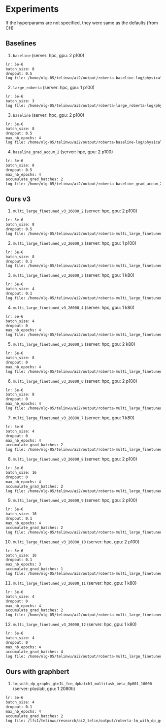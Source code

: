 # Experiments
If the hyperparams are not specified, they were same as the defaults (from CH)

## Baselines
1. `baseline` (server: hpc, gpu: 2 p100)  
```bash
lr: 5e-6
batch_size: 8
dropout: 0.5
log file: /home/nlg-05/telinwu/ai2/output/roberta-baseline-log/physicaliqa/version_0/metrics.csv
```

2. `large_roberta` (server: hpc, gpu: 1 p100)  
```bash
lr: 5e-6
batch_size: 3
log file: /home/nlg-05/telinwu/ai2/output/roberta-large_roberta-log/physicaliqa/version_0/metrics.csv
```

3. `baseline` (server: hpc, gpu: 2 p100)  
```bash
lr: 5e-6
batch_size: 8
dropout: 0.5
max_nb_epochs: 4
log file: /home/nlg-05/telinwu/ai2/output/roberta-baseline-log/physicaliqa/version_0/metrics.csv
```

4. `baseline_grad_accum_2` (server: hpc, gpu: 2 p100)  
```bash
lr: 5e-6
batch_size: 8
dropout: 0.5
max_nb_epochs: 4
accumulate_grad_batches: 2
log file: /home/nlg-05/telinwu/ai2/output/roberta-baseline_grad_accum_2-log/physicaliqa/version_0/metrics.csv
```


## Ours v3
1. `multi_large_finetuned_v3_26000_2` (server: hpc, gpu: 2 p100)
```bash
lr: 5e-6
batch_size: 8
dropout: 0.5
log file: /home/nlg-05/telinwu/ai2/output/roberta-multi_large_finetuned_v3_26000-log/physicaliqa/version_0/metrics.csv
```

2. `multi_large_finetuned_v3_26000_2` (server: hpc, gpu: 1 p100)
```bash
lr: 5e-6
batch_size: 8
dropout: 0.1
log file: /home/nlg-05/telinwu/ai2/output/roberta-multi_large_finetuned_v3_26000_2-log/physicaliqa/version_0/metrics.csv
```

3. `multi_large_finetuned_v3_26000_3` (server: hpc, gpu: 1 k80)
```bash
lr: 5e-6
batch_size: 4
dropout: 0.1
log file: /home/nlg-05/telinwu/ai2/output/roberta-multi_large_finetuned_v3_26000_3-log/physicaliqa/version_0/metrics.csv
```

4. `multi_large_finetuned_v3_26000_4` (server: hpc, gpu: 1 k80)
```bash
lr: 5e-6
batch_size: 4
dropout: 0
max_nb_epochs: 4
log file: /home/nlg-05/telinwu/ai2/output/roberta-multi_large_finetuned_v4_26000_4-log/physicaliqa/version_0/metrics.csv
```

5. `multi_large_finetuned_v3_26000_5` (server: hpc, gpu: 2 k80)
```bash
lr: 5e-6
batch_size: 8
dropout: 0
max_nb_epochs: 4
log file: /home/nlg-05/telinwu/ai2/output/roberta-multi_large_finetuned_v3_26000_5-log/physicaliqa/version_0/metrics.csv
```

6. `multi_large_finetuned_v3_26000_6` (server: hpc, gpu: 2 p100)
```bash
lr: 5e-6
batch_size: 8
dropout: 0
max_nb_epochs: 4
log file: /home/nlg-05/telinwu/ai2/output/roberta-multi_large_finetuned_v3_26000_6-log/physicaliqa/version_0/metrics.csv
```

7. `multi_large_finetuned_v3_26000_7` (server: hpc, gpu: 1 k80)
```bash
lr: 5e-6
batch_size: 4
dropout: 0
max_nb_epochs: 4
accumulate_grad_batches: 2
log file: /home/nlg-05/telinwu/ai2/output/roberta-multi_large_finetuned_v3_26000_7-log/physicaliqa/version_0/metrics.csv
```

8. `multi_large_finetuned_v3_26000_8` (server: hpc, gpu: 2 p100)
```bash
lr: 5e-6
batch_size: 16
dropout: 0
max_nb_epochs: 4
accumulate_grad_batches: 2
log file: /home/nlg-05/telinwu/ai2/output/roberta-multi_large_finetuned_v3_26000_8-log/physicaliqa/version_0/metrics.csv
```

9. `multi_large_finetuned_v3_26000_9` (server: hpc, gpu: 2 p100)
```bash
lr: 5e-6
batch_size: 16
dropout: 0.1
max_nb_epochs: 4
accumulate_grad_batches: 2
log file: /home/nlg-05/telinwu/ai2/output/roberta-multi_large_finetuned_v3_26000_9-log/physicaliqa/version_0/metrics.csv
```

10. `multi_large_finetuned_v3_26000_10` (server: hpc, gpu: 2 p100)
```bash
lr: 5e-6
batch_size: 16
dropout: 0.1
max_nb_epochs: 3
accumulate_grad_batches: 1
log file: /home/nlg-05/telinwu/ai2/output/roberta-multi_large_finetuned_v3_26000_10-log/physicaliqa/version_0/metrics.csv
```

11. `multi_large_finetuned_v3_26000_11` (server: hpc, gpu: 1 k80)
```bash
lr: 5e-6
batch_size: 4
dropout: 0
max_nb_epochs: 4
accumulate_grad_batches: 2
log file: /home/nlg-05/telinwu/ai2/output/roberta-multi_large_finetuned_v4_26000_11-log/physicaliqa/version_0/metrics.csv
```

12. `multi_large_finetuned_v3_26000_12` (server: hpc, gpu: 1 k80)
```bash
lr: 5e-6
batch_size: 4
dropout: 0
max_nb_epochs: 4
accumulate_grad_batches: 4
log file: /home/nlg-05/telinwu/ai2/output/roberta-multi_large_finetuned_v4_26000_12-log/physicaliqa/version_0/metrics.csv
```


## Ours with graphbert
1. `lm_with_dp_graphs_gtn1L_fcn_dpbatch1_multitask_beta_0p001_10000` (server: pluslab, gpu: 1 2080ti)
```bash
lr: 5e-6
batch_size: 4
dropout: 0.1
max_nb_epochs: 4
accumulate_grad_batches: 2
log file: /lfs1/telinwu/research/ai2_telin/output/roberta-lm_with_dp_graphs_gtn1L_fcn_dpbatch1_multitask_beta_0p001_10000-log/physicaliqa/version_0/metrics.csv 
```
